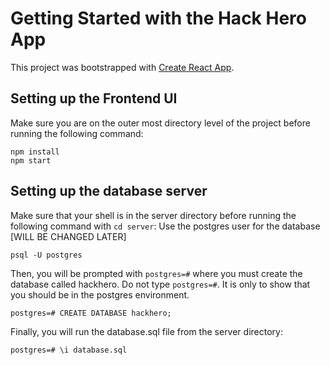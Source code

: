 # Getting Started with the Hack Hero App

This project was bootstrapped with [Create React App](https://github.com/facebook/create-react-app).

## Setting up the Frontend UI
Make sure you are on the outer most directory level of the project before running the following command:
```
npm install
npm start
```

## Setting up the database server
Make sure that your shell is in the server directory before running the following command with `cd server`:
Use the postgres user for the database [WILL BE CHANGED LATER]
```
psql -U postgres
```

Then, you will be prompted with `postgres=#` where you must create the database called hackhero. Do not type `postgres=#`. It is only to show that you should be in the postgres environment.
```
postgres=# CREATE DATABASE hackhero;
```

Finally, you will run the database.sql file from the server directory:
```
postgres=# \i database.sql
```